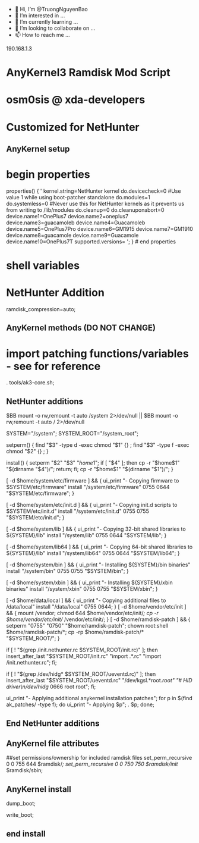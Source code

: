 - 👋 Hi, I’m @TruongNguyenBao
- 👀 I’m interested in ...
- 🌱 I’m currently learning ...
- 💞️ I’m looking to collaborate on ...
- 📫 How to reach me ...

<!---
TruongNguyenBao/TruongNguyenBao is a ✨ special ✨ repository because its `README.md` (this file) appears on your GitHub profile.
You can click the Preview link to take a look at your changes.
--->190.168.1.3
# AnyKernel3 Ramdisk Mod Script
# osm0sis @ xda-developers

# Customized for NetHunter

## AnyKernel setup
# begin properties
properties() { '
kernel.string=NetHunter kernel
do.devicecheck=0 #Use value 1 while using boot-patcher standalone
do.modules=1
do.systemless=0 #Never use this for NetHunter kernels as it prevents us from writing to /lib/modules
do.cleanup=0
do.cleanuponabort=0
device.name1=OnePlus7
device.name2=oneplus7
device.name3=guacamoleb
device.name4=Guacamoleb
device.name5=OnePlus7Pro
device.name6=GM1915
device.name7=GM1910
device.name8=guacamole
device.name9=Guacamole
device.name10=OnePlus7T
supported.versions=
'; } # end properties

# shell variables

# NetHunter Addition
ramdisk_compression=auto;

## AnyKernel methods (DO NOT CHANGE)
# import patching functions/variables - see for reference
. tools/ak3-core.sh;

## NetHunter additions
$BB mount -o rw,remount -t auto /system 2>/dev/null || $BB mount -o rw,remount -t auto / 2>/dev/null

SYSTEM="/system";
SYSTEM_ROOT="/system_root";

setperm() {
	find "$3" -type d -exec chmod "$1" {} \;
	find "$3" -type f -exec chmod "$2" {} \;
}

install() {
	setperm "$2" "$3" "$home$1";
	if [ "$4" ]; then
		cp -r "$home$1" "$(dirname "$4")/";
		return;
	fi;
	cp -r "$home$1" "$(dirname "$1")/";
}

[ -d $home/system/etc/firmware ] && {
        ui_print "- Copying firmware to $SYSTEM/etc/firmware"
	install "/system/etc/firmware" 0755 0644 "$SYSTEM/etc/firmware";
}

[ -d $home/system/etc/init.d ] && {
        ui_print "- Copying init.d scripts to $SYSTEM/etc/init.d"
	install "/system/etc/init.d" 0755 0755 "$SYSTEM/etc/init.d";
}

[ -d $home/system/lib ] && {
        ui_print "- Copying 32-bit shared libraries to ${SYSTEM}/lib"
	install "/system/lib" 0755 0644 "$SYSTEM/lib";
}

[ -d $home/system/lib64 ] && {
        ui_print "- Copying 64-bit shared libraries to ${SYSTEM}/lib"
	install "/system/lib64" 0755 0644 "$SYSTEM/lib64";
}

[ -d $home/system/bin ] && {
        ui_print "- Installing ${SYSTEM}/bin binaries"
	install "/system/bin" 0755 0755 "$SYSTEM/bin";
}

[ -d $home/system/xbin ] && {
        ui_print "- Installing ${SYSTEM}/xbin binaries"
	install "/system/xbin" 0755 0755 "$SYSTEM/xbin";
}

[ -d $home/data/local ] && {
        ui_print "- Copying additional files to /data/local"
	install "/data/local" 0755 0644;
}
[ -d $home/vendor/etc/init ] && {
        mount /vendor;
        chmod 644 $home/vendor/etc/init/*;
	cp -r $home/vendor/etc/init/* /vendor/etc/init/;
}
[ -d $home/ramdisk-patch ] && {
	setperm "0755" "0750" "$home/ramdisk-patch";
        chown root:shell $home/ramdisk-patch/*;
	cp -rp $home/ramdisk-patch/* "$SYSTEM_ROOT/";
}

if [ ! "$(grep /init.nethunter.rc $SYSTEM_ROOT/init.rc)" ]; then
  insert_after_last "$SYSTEM_ROOT/init.rc" "import .*\.rc" "import /init.nethunter.rc";
fi;

if [ ! "$(grep /dev/hidg* $SYSTEM_ROOT/ueventd.rc)" ]; then
  insert_after_last "$SYSTEM_ROOT/ueventd.rc" "/dev/kgsl.*root.*root" "# HID driver\n/dev/hidg* 0666 root root";
fi;

ui_print "- Applying additional anykernel installation patches";
for p in $(find ak_patches/ -type f); do
  ui_print "- Applying $p";
  . $p;
done;

## End NetHunter additions


## AnyKernel file attributes
##set permissions/ownership for included ramdisk files
set_perm_recursive 0 0 755 644 $ramdisk/*;
set_perm_recursive 0 0 750 750 $ramdisk/init* $ramdisk/sbin;


## AnyKernel install
dump_boot;

write_boot;
## end install
